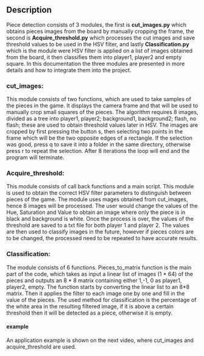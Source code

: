 ## Description
Piece detection consists of 3 modules, the first is **cut_images.py** which obtains pieces 
images from the board by manually cropping the frame, the second is **Acquire_threshold.py** 
which processes the cut images and save threshold values to be used in the HSV filter, and
 lastly **Classification.py** which is the module were HSV filter is applied on a list 
 of images obtained from the board, it then classifies them into player1, player2 and 
 empty square.
In this documentation the three modules are presented in more details and how to 
integrate them into the project.

### cut_images:
This module consists of two functions, which are used to take samples of the pieces in the game. It displays the camera frame and that will be used to manually crop small squares of the pieces. The algorithm requires 8 images, divided as a tree into player1, player2; background1, background2; flash, no flash; these are used to obtain threshold values later in HSV. The images are cropped by first pressing the button s, then selecting two points in the frame which will be the two opposite edges of a rectangle. If the selection was good, press q to save it into a folder in the same directory, otherwise press r to repeat the selection. After 8 iterations the loop will end and the program will terminate. 

### Acquire_threshold:
This module consists of call back functions and a main script. This module is used to obtain the correct HSV filter parameters to distinguish between pieces of the game. The module uses mages obtained from cut_images, hence 8 images will be processed. The user would change the values of the Hue, Saturation and Value to obtain an image where only the piece is in black and background is white. Once the process is over, the values of the threshold are saved to a txt file for both player 1 and player 2. The values are then used to classify images in the future, however if pieces colors are to be changed, the processed need to be repeated to have accurate results.

### Classification:
The module consists of 6 functions. Pieces_to_matrix function is the main part of the code, which takes as input a linear list of images (1 * 64) of the pieces and outputs an 8 * 8 matrix containing either 1,-1, 0 as player1, player2, empty. The function starts by converting the linear list to an 8*8 matrix. Then it applies the filter to each image one by one and fill in the value of the pieces. The used method for classification is the percentage of the white area in the resulting filtered image, if it is above a certain threshold then it will be detected as a piece, otherwise it is empty. 



#### example
An application example is shown on the next video, where cut_images and acquire_threshold are used.  
